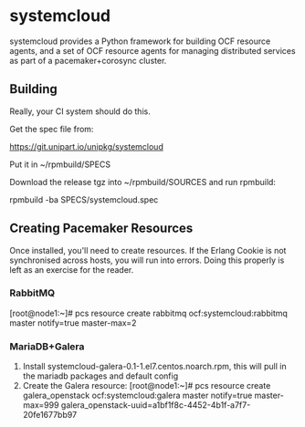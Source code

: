 # systemcloud

systemcloud provides a Python framework for building OCF resource
agents, and a set of OCF resource agents for managing distributed
services as part of a pacemaker+corosync cluster.

## Building

Really, your CI system should do this.

Get the spec file from:

https://git.unipart.io/unipkg/systemcloud

Put it in ~/rpmbuild/SPECS

Download the release tgz into ~/rpmbuild/SOURCES and run rpmbuild:

 rpmbuild -ba SPECS/systemcloud.spec

## Creating Pacemaker Resources

Once installed, you'll need to create resources. If the Erlang Cookie is not synchronised across hosts, you will run into errors. Doing this properly is left as an exercise for the reader.

### RabbitMQ
 [root@node1:~]# pcs resource create rabbitmq ocf:systemcloud:rabbitmq master notify=true master-max=2

### MariaDB+Galera

1. Install systemcloud-galera-0.1-1.el7.centos.noarch.rpm, this will pull in the mariadb packages and default config
2. Create the Galera resource:
 [root@node1:~]# pcs resource create galera_openstack ocf:systemcloud:galera master notify=true master-max=999 galera_openstack-uuid=a1bf1f8c-4452-4b1f-a7f7-20fe1677bb97
